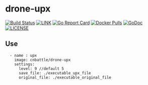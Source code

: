# drone-upx

[![Build Status](https://cloud.drone.io/api/badges/cnbattle/drone-upx/status.svg)](https://cloud.drone.io/cnbattle/drone-upx)
[![LINK](https://img.shields.io/badge/link-Github-%23FF4D5B.svg)](https://github.com/cnbattle/drone-upx) 
[![Go Report Card](https://goreportcard.com/badge/github.com/cnbattle/drone-upx)](https://goreportcard.com/report/github.com/cnbattle/drone-upx)
[![Docker Pulls](https://img.shields.io/docker/pulls/cnbattle/drone-upx.svg)](https://img.shields.io/docker/pulls/cnbattle/drone-upx.svg)
[![GoDoc](https://godoc.org/github.com/cnbattle/drone-upx?status.svg)](https://godoc.org/github.com/cnbattle/drone-upx)
[![LICENSE](https://img.shields.io/badge/license-Anti%20996-blue.svg)](https://github.com/996icu/996.ICU/blob/master/LICENSE)

## Use
```
  - name : upx
    image: cnbattle/drone-upx
    settings:
      level: 9 //default 5
      save_file: ./executable_upx_file
      original_file: ./executable_original_file
```